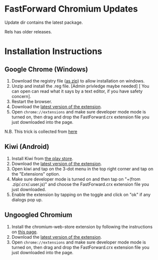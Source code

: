 # FastForward Chromium Updates

Update dir contains the latest package.

Rels has older releases.


# Installation Instructions


## Google Chrome (Windows)
1) Download the registry file ([as zip](https://github.com/Cyberavater/releases/raw/main/winreg/allow_ff.zip)) to allow installation on windows.
2) Unzip and install the .reg file. \[Admin privledge maybe needed] \[ You can open can read what it says by a text editor, if you have safety concern].
3) Restart the browser.
4) Download the [latest version of the extension](https://github.com/FastForwardTeam/releases/raw/main/update/FastForward.crx).
5) Open `chrome://extensions` and make sure developer mode mode is turned on, then drag and drop the FastForward.crx extension file you just downloaded into the page.

N.B. This trick is collected from [here](https://stackoverflow.com/a/48990515/13519865)


## Kiwi (Android)
1) Install Kiwi from [the play store](https://play.google.com/store/apps/details?id=com.kiwibrowser.browser).
2) Download the [latest version of the extension](https://github.com/FastForwardTeam/releases/raw/main/update/FastForward.crx).
3) Open kiwi and tap on the 3-dot menu in the top right corner and tap on the "Extensions" option.
4) Make sure developer mode is turned on and then tap on "+(from .zip/.crx/.user.js)" and choose the FastForward.crx extension file you just downloaded.
5) Enable the extension by tapping on the toggle and click on "ok" if any dialogs pop up.


## Ungoogled Chromium
1) Install the chromium-web-store extension by following the instructions on [this page](https://github.com/NeverDecaf/chromium-web-store#installation).
2) Download the [latest version of the extension](https://github.com/FastForwardTeam/releases/raw/main/update/FastForward.crx).
3) Open `chrome://extensions` and make sure developer mode mode is turned on, then drag and drop the FastForward.crx extension file you just downloaded into the page.
